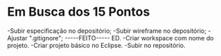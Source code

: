 # Em Busca dos 15 Pontos

-Subir especificação no depositório;
-Subir wireframe no depositório;
-Ajustar ".gitignore";                  -----FEITO----- ED.
-Criar workspace com nome do projeto.
-Criar projeto básico no Eclipse.
-Subir no repositório.

